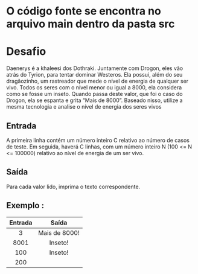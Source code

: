 # O código fonte se encontra no arquivo main dentro da pasta src
# Desafio
Daenerys é a khaleesi dos Dothraki. Juntamente com Drogon, eles vão atrás do Tyrion, para tentar dominar Westeros. Ela possui, além do seu dragãozinho, um rastreador que mede o nível de energia de qualquer ser vivo. Todos os seres com o nível menor ou igual a 8000, ela considera como se fosse um inseto. Quando passa deste valor, que foi o caso do Drogon, ela se espanta e grita “Mais de 8000”. Baseado nisso, utilize a mesma tecnologia e analise o nível de energia dos seres vivos

## Entrada
A primeira linha contém um número inteiro C relativo ao número de casos de teste. Em seguida, haverá C linhas, com um número inteiro N (100 <= N <= 100000) relativo ao nível de energia de um ser vivo. 

## Saída
Para cada valor lido, imprima o texto correspondente. 

## Exemplo : 

Entrada  | Saída |
:---------: | :---------:|
3      |  Mais de 8000!
8001   | Inseto!
100|    Inseto!
200|

